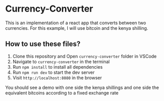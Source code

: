 # Currency-Converter
This is an implementation of a react app that converts between two currencies. For this example, I will use bitcoin and the kenya shilling.

## How to use these files?

1. Clone this repository and Open `currency-converter` folder in VSCode
2. Navigate to `currency-converter` in the terminal
3. Run `npm install` to install all dependencies
4. Run `npm run dev` to start the dev server
5. Visit `http://localhost:8080` in the browser

You should see a demo with one side the kenya shillings and one side the equivalent bitcoins according to a fixed exchange rate

